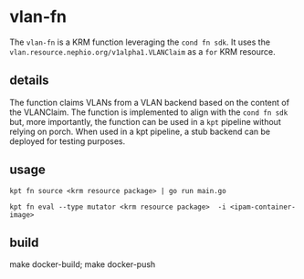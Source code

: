 # vlan-fn

The `vlan-fn` is a KRM function leveraging the `cond fn sdk`. It uses the `vlan.resource.nephio.org/v1alpha1.VLANClaim` as a `for` KRM resource.

## details

The function claims VLANs from a VLAN backend based on the content of the VLANClaim. The function is implemented to align with the `cond fn sdk` but, more importantly, the function can be used in a `kpt` pipeline without relying on porch. When used in a kpt pipeline, a stub backend can be deployed for testing purposes.

## usage

```
kpt fn source <krm resource package> | go run main.go 
```

```
kpt fn eval --type mutator <krm resource package>  -i <ipam-container-image> 
```

## build

make docker-build; make docker-push